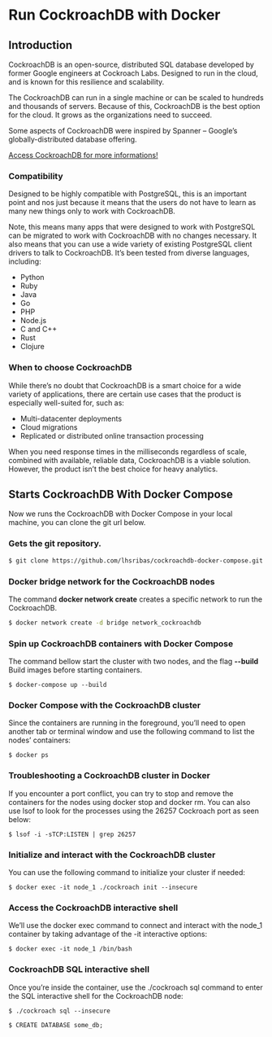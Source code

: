 # Run CockroachDB with Docker

## Introduction

CockroachDB is an open-source, distributed SQL database developed by former Google engineers at Cockroach Labs. Designed to run in the cloud, and is known for this resilience and scalability.

The CockroachDB can run in a single machine or can be scaled to hundreds and thousands of servers. Because of this, CockroachDB is the best option for the cloud. It grows as the organizations need to succeed.

Some aspects of CockroachDB were inspired by Spanner – Google’s globally-distributed database offering.

[Access CockroachDB for more informations!](https://www.cockroachlabs.com/docs/stable/architecture/overview.html)

### Compatibility

Designed to be highly compatible with PostgreSQL, this is an important point and nos just because it means that the users do not have to learn as many new things only to work with CockroachDB. 

Note, this means many apps that were designed to work with PostgreSQL can be migrated to work with CockroachDB with no changes necessary. It also means that you can use a wide variety of existing PostgreSQL client drivers to talk to CockroachDB. It’s been tested from diverse languages, including:

* Python
* Ruby
* Java
* Go
* PHP
* Node.js
* C and C++
* Rust
* Clojure

### When to choose CockroachDB

While there’s no doubt that CockroachDB is a smart choice for a wide variety of applications, there are certain use cases that the product is especially well-suited for, such as:

* Multi-datacenter deployments
* Cloud migrations
* Replicated or distributed online transaction processing

When you need response times in the milliseconds regardless of scale, combined with available, reliable data, CockroachDB is a viable solution. However, the product isn’t the best choice for heavy analytics.

## Starts CockroachDB With Docker Compose

Now we runs the CockroachDB with Docker Compose in your local machine, you can clone the git url below.

### Gets the git repository.

```bash
$ git clone https://github.com/lhsribas/cockroachdb-docker-compose.git
```

### Docker bridge network for the CockroachDB nodes

The command **docker network create** creates a specific network to run the CockroachDB.

```bash
$ docker network create -d bridge network_cockroachdb
```

### Spin up CockroachDB containers with Docker Compose

The command bellow start the cluster with two nodes, and the flag **--build** Build images before starting containers.

```
$ docker-compose up --build
```

### Docker Compose with the CockroachDB cluster

Since the containers are running in the foreground, you’ll need to open another tab or terminal window and use the following command to list the nodes’ containers:

```
$ docker ps
```

### Troubleshooting a CockroachDB cluster in Docker

If you encounter a port conflict, you can try to stop and remove the containers for the nodes using docker stop and docker rm. You can also use lsof to look for the processes using the 26257 Cockroach port as seen below:

```
$ lsof -i -sTCP:LISTEN | grep 26257
```

### Initialize and interact with the CockroachDB cluster

You can use the following command to initialize your cluster if needed:

```
$ docker exec -it node_1 ./cockroach init --insecure
```

### Access the CockroachDB interactive shell

We’ll use the docker exec command to connect and interact with the node_1 container by taking advantage of the -it interactive options:

```
$ docker exec -it node_1 /bin/bash
```

### CockroachDB SQL interactive shell

Once you’re inside the container, use the ./cockroach sql command to enter the SQL interactive shell for the CockroachDB node:

```
$ ./cockroach sql --insecure
```

```
$ CREATE DATABASE some_db;
```
